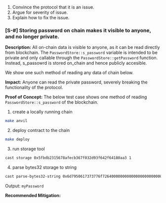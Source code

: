 1. Convince the protocol that it is an issue. 
2. Argue for severity of issue. 
3. Explain how to fix the issue. 

### [S-#] Storing password on chain makes it visible to anyone, and no longer private. 

**Description:** All on-chain data is visible to anyone, as it can be read directly from blockchain. The `PasswordStore::s_password` variable is intended to be private and only callable through the `PasswordStore::getPassword` function. Instead, s_passowrd is stored on_chain and hence publicly accesible. 

We show one such method of reading any data of chain below. 

**Impact:** Anyone can read the private password, severely breaking the functionality of the protocol. 

**Proof of Concept:**
The below test case shows one method of reading `PasswordStore::s_password` of the blockchain. 

1. create a locally running chain 
```bash 
make anvil
```

2. deploy contract to the chain
```bash
make deploy
```

3. run storage tool 
```bash
cast storage 0x5fbdb2315678afecb367f032d93f642f64180aa3 1
```

4. parse bytes32 storage to string
```bash
cast parse-bytes32-string 0x6d7950617373776f726400000000000000000000000000000000000000000014
```

Output: `myPassword`

**Recommended Mitigation:** 
